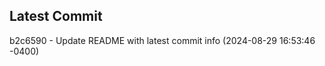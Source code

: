 
## Latest Commit
b2c6590 - Update README with latest commit info (2024-08-29 16:53:46 -0400) <Yunxi-Zhou>
